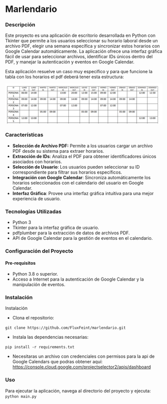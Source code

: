 # Marlendario

### Descripción

Este proyecto es una aplicación de escritorio desarrollada en Python con Tkinter que permite a los usuarios seleccionar su horario laboral desde un archivo PDF, elegir una semana específica y sincronizar estos horarios con Google Calendar automáticamente. La aplicación ofrece una interfaz gráfica fácil de usar para seleccionar archivos, identificar IDs únicos dentro del PDF, y manejar la autenticación y eventos en Google Calendar.

Esta aplicación resuelve un caso muy específico y para que funcione la tabla con los horarios el pdf deberá tener esta estructura:

![Estructura de nuestro PDF](https://raw.githubusercontent.com/FluxFeint/marlendario/main/estructuraReadMe.png)

### Características
- **Selección de Archivo PDF:** Permite a los usuarios cargar un archivo PDF desde su sistema para extraer horarios.
- **Extracción de IDs**: Analiza el PDF para obtener identificadores únicos asociados con horarios.
- **Selección de Usuario**: Los usuarios pueden seleccionar su ID correspondiente para filtrar sus horarios específicos.
- **Integración con Google Calendar**: Sincroniza automáticamente los horarios seleccionados con el calendario del usuario en Google Calendar.
- **Interfaz Gráfica**: Provee una interfaz gráfica intuitiva para una mejor experiencia de usuario.

### Tecnologías Utilizadas
- Python 3
- Tkinter para la interfaz gráfica de usuario.
- pdfplumber para la extracción de datos de archivos PDF.
- API de Google Calendar para la gestión de eventos en el calendario.

### Configuración del Proyecto
#### Pre-requisitos
- Python 3.8 o superior.
- Acceso a Internet para la autenticación de Google Calendar y la manipulación de eventos.

### Instalación
Instalación

- Clona el repositorio:

`git clone https://github.com/FluxFeint/marlendario.git`

- Instala las dependencias necesarias:

`pip install -r requirements.txt`

- Necesitaras un archivo con credenciales con permisos para la api de Google Calendars que podras obtener aquí: https://console.cloud.google.com/projectselector2/apis/dashboard


### Uso
Para ejecutar la aplicación, navega al directorio del proyecto y ejecuta:
`python main.py`
